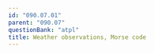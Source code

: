 ```yaml
---
id: "090.07.01"
parent: "090.07"
questionBank: "atpl"
title: Weather observations, Morse code
---
```

